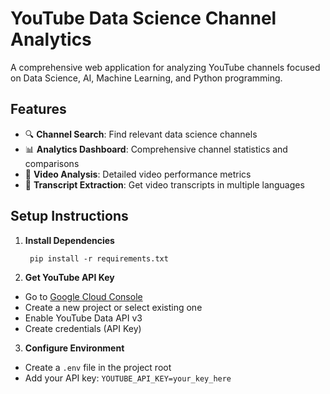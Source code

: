 # YouTube Data Science Channel Analytics

A comprehensive web application for analyzing YouTube channels focused on Data Science, AI, Machine Learning, and Python programming.

## Features

- 🔍 **Channel Search**: Find relevant data science channels
- 📊 **Analytics Dashboard**: Comprehensive channel statistics and comparisons
- 🎥 **Video Analysis**: Detailed video performance metrics
- 📝 **Transcript Extraction**: Get video transcripts in multiple languages

## Setup Instructions

1. **Install Dependencies**

        pip install -r requirements.txt

2. **Get YouTube API Key**

- Go to [Google Cloud Console](https://console.cloud.google.com/)
- Create a new project or select existing one
- Enable YouTube Data API v3
- Create credentials (API Key)

3. **Configure Environment**

- Create a `.env` file in the project root
- Add your API key: `YOUTUBE_API_KEY=your_key_here`
